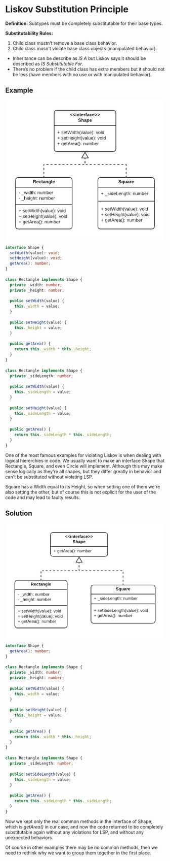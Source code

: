 # Liskov Substitution Principle

**Definition:**
Subtypes must be completely substitutable for their base types.

**Substitutability Rules:**

1. Child class mustn't remove a base class behavior.
2. Child class musn't violate base class objects (manipulated behavior).

- Inheritance can be describe as _IS A_ but Liskov says it should be described as _IS Substitutable For_.
- There’s no problem if the child class has extra members but it should not be less (have members with no use or with manipulated behavior).

## Example

![Figure 7](figures/figure_7.png)

```typescript
interface Shape {
  setWidth(value): void;
  setHeight(value): void;
  getArea(): number;
}

class Rectangle implements Shape {
  private _width: number;
  private _height: number;

  public setWidth(value) {
    this._width = value;
  }

  public setHeight(value) {
    this._height = value;
  }

  public getArea() {
    return this._width * this._height;
  }
}

class Rectangle implements Shape {
  private _sideLength: number;

  public setWidth(value) {
    this._sideLength = value;
  }

  public setHeight(value) {
    this._sideLength = value;
  }

  public getArea() {
    return this._sideLength * this._sideLength;
  }
}
```

One of the most famous examples for violating Liskov is when dealing with logical hiererchies in code. We usually want to make an interface Shape that Rectangle, Square, and even Circle will implement.
Although this may make sense logically as they're all shapes, but they differ greatly in behavior and can't be substituted without violating LSP.

Square has a Width equal to its Height, so when setting one of them we're also setting the other, but of course this is not explicit for the user of the code and may lead to faulty results.

## Solution

![Figure 8](figures/figure_8.png)

```typescript
interface Shape {
  getArea(): number;
}

class Rectangle implements Shape {
  private _width: number;
  private _height: number;

  public setWidth(value) {
    this._width = value;
  }

  public setHeight(value) {
    this._height = value;
  }

  public getArea() {
    return this._width * this._height;
  }
}

class Rectangle implements Shape {
  private _sideLength: number;

  public setSideLength(value) {
    this._sideLength = value;
  }

  public getArea() {
    return this._sideLength * this._sideLength;
  }
}
```

Now we kept only the real common methods in the interface of Shape, which is _getArea()_ in our case, and now the code returned to be completely substitutable again without any violations for LSP, and without any unexpected behaviors.

Of course in other examples there may be no common methods, then we need to rethink why we want to group them together in the first place.
